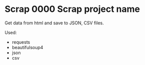 # Scrap 0000 Scrap project name

Get data from html and save to JSON, CSV files.

Used:

* requests
* beautifulsoup4
* json
* csv
